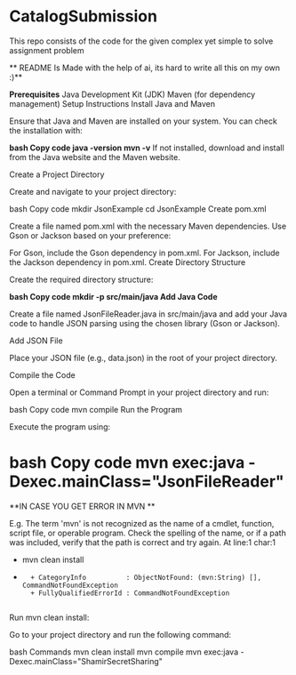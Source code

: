 # CatalogSubmission
This repo consists of the code for the given complex yet simple to solve assignment problem


** README Is Made with the help of ai, its hard to write all this on my own :)**



**Prerequisites**
        Java Development Kit (JDK)
        Maven (for dependency management)
        Setup Instructions
        Install Java and Maven

Ensure that Java and Maven are installed on your system. You can check the installation with:

**bash
Copy code
java -version
mvn -v**
If not installed, download and install from the Java website and the Maven website.

Create a Project Directory

Create and navigate to your project directory:

bash
Copy code
mkdir JsonExample
cd JsonExample
Create pom.xml

Create a file named pom.xml with the necessary Maven dependencies. Use Gson or Jackson based on your preference:

For Gson, include the Gson dependency in pom.xml.
For Jackson, include the Jackson dependency in pom.xml.
Create Directory Structure

Create the required directory structure:

**bash
Copy code
mkdir -p src/main/java
Add Java Code**

Create a file named JsonFileReader.java in src/main/java and add your Java code to handle JSON parsing using the chosen library (Gson or Jackson).

Add JSON File

Place your JSON file (e.g., data.json) in the root of your project directory.

Compile the Code

Open a terminal or Command Prompt in your project directory and run:

bash
Copy code
mvn compile
Run the Program

Execute the program using:

bash
Copy code
mvn exec:java -Dexec.mainClass="JsonFileReader"
=========================================================================================================================
**IN CASE YOU GET ERROR IN MVN **

E.g. 
The term 'mvn' is not recognized as the name of a cmdlet, function, script file, or operable program. Check the spelling of the name, or if a path was included, verify that the path is correct and try again.
At line:1 char:1
+ mvn clean install
+ ~~~
    + CategoryInfo          : ObjectNotFound: (mvn:String) [], CommandNotFoundException
    + FullyQualifiedErrorId : CommandNotFoundException


Run mvn clean install:

Go to your project directory and run the following command:

bash Commands
mvn clean install
mvn compile
mvn exec:java -Dexec.mainClass="ShamirSecretSharing"



